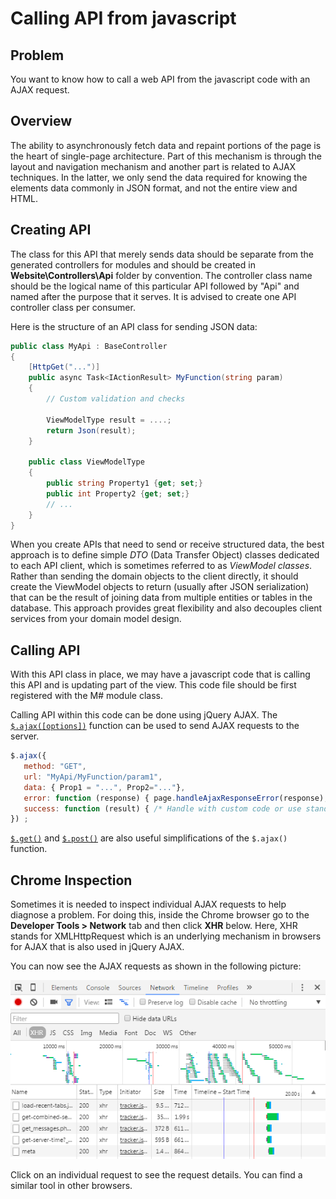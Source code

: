 # Calling API from javascript

## Problem

You want to know how to call a web API from the javascript code with an AJAX request.

## Overview
The ability to asynchronously fetch data and repaint portions of the page is the heart of single-page architecture. Part of this mechanism is through the layout and navigation mechanism and another part is related to AJAX techniques. In the latter, we only send the data required for knowing the elements data commonly in JSON format, and not the entire view and HTML.

## Creating API
The class for this API that merely sends data should be separate from the generated controllers for modules and should be created in **Website\Controllers\Api** folder by convention. The controller class name should be the logical name of this particular API followed by "Api" and named after the purpose that it serves. It is advised to create one API controller class per consumer.

Here is the structure of an API class for sending JSON data:

```csharp
public class MyApi : BaseController
{
    [HttpGet("...")]
    public async Task<IActionResult> MyFunction(string param)
    {
        // Custom validation and checks
                       
        ViewModelType result = ....;
        return Json(result);
    }
        
    public class ViewModelType
    {
        public string Property1 {get; set;}
        public int Property2 {get; set;}
        // ...
    }
}
```
When you create APIs that need to send or receive structured data, the best approach is to define simple _DTO_ (Data Transfer Object) classes dedicated to each API client, which is sometimes referred to as _ViewModel classes_. Rather than sending the domain objects to the client directly, it should create the ViewModel objects to return (usually after JSON serialization) that can be the result of joining data from multiple entities or tables in the database. This approach provides great flexibility and also decouples client services from your domain model design.

## Calling API
With this API class in place, we may have a javascript code that is calling this API and is updating part of the view. This code file should be first registered with the M# module class.

Calling API within this code can be done using jQuery AJAX. 
The [`$.ajax([options])`](https://api.jquery.com/jquery.ajax/) function can be used to send AJAX requests to the server. 

```javascript
$.ajax({
   method: "GET",
   url: "MyApi/MyFunction/param1",
   data: { Prop1 = "...", Prop2="..."},
   error: function (response) { page.handleAjaxResponseError(response); },
   success: function (result) { /* Handle with custom code or use standard M# MVC result*/ },
}) ;
```
[`$.get()`](https://api.jquery.com/jquery.get/) and [`$.post()`](https://api.jquery.com/jquery.post/) are also useful simplifications of the `$.ajax()` function.

## Chrome Inspection
Sometimes it is needed to inspect individual AJAX requests to help diagnose a problem. For doing this, inside the Chrome browser go to the **Developer Tools > Network** tab and then click **XHR** below. Here, XHR stands for XMLHttpRequest which is an underlying mechanism in browsers for AJAX that is also used in jQuery AJAX.

You can now see the AJAX requests as shown in the following picture:

![Chrome AJAX](images/chrome-xhr.png)

Click on an individual request to see the request details. You can find a similar tool in other browsers.

